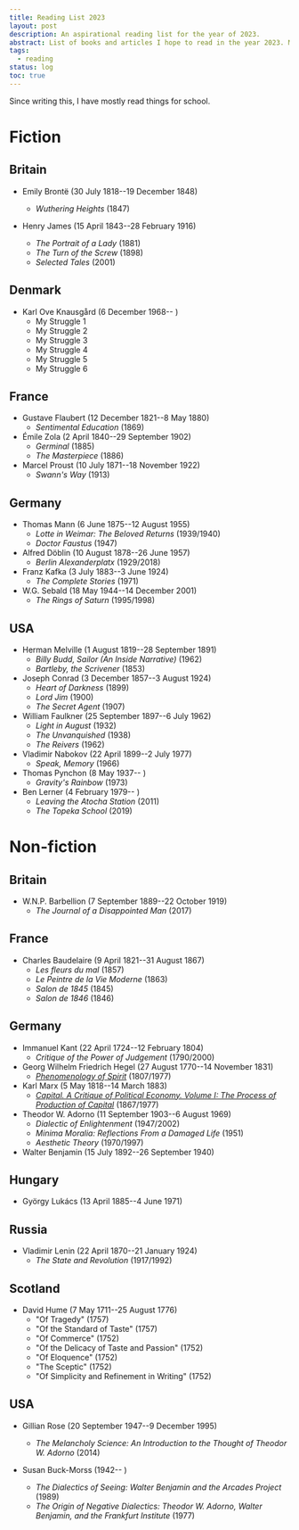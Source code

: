 ```yaml
---
title: Reading List 2023
layout: post
description: An aspirational reading list for the year of 2023.
abstract: List of books and articles I hope to read in the year 2023. More than anything, the aim of this project is to get more experience with independent and self-guided research, rather than following along with curricula. Separated into fiction and non-fiction; divided by country (couldn't think of a better way); ordered by author birthdate (included to begin correlating my influences' astrological signs). First date is conventional publication date; second date, if included, is the date of a translation or edition I already own, or plan to acquire.
tags:
  - reading
status: log
toc: true
---
```


Since writing this, I have mostly read things for school.

# Fiction

## Britain

* Emily Brontë (30 July 1818--19 December 1848)
	* *Wuthering Heights* (1847)

* Henry James (15 April 1843--28 February 1916)
	* *The Portrait of a Lady* (1881)
	* *The Turn of the Screw* (1898)
	* *Selected Tales* (2001)

## Denmark

* Karl Ove Knausgård (6 December 1968-- )
	* My Struggle 1
	* My Struggle 2
	* My Struggle 3
	* My Struggle 4
	* My Struggle 5
	* My Struggle 6

## France

* Gustave Flaubert (12 December 1821--8 May 1880)
	* *Sentimental Education* (1869)
* Émile Zola (2 April 1840--29 September 1902)
	* *Germinal* (1885)
	* *The Masterpiece* (1886)
* Marcel Proust (10 July 1871--18 November 1922)
	* *Swann's Way* (1913)

## Germany

* Thomas Mann (6 June 1875--12 August 1955)
	* *Lotte in Weimar: The Beloved Returns* (1939/1940)
	* *Doctor Faustus* (1947)
* Alfred Döblin (10 August 1878--26 June 1957)
	* *Berlin Alexanderplatx* (1929/2018)
* Franz Kafka (3 July 1883--3 June 1924)
	* *The Complete Stories* (1971)
* W.G. Sebald (18 May 1944--14 December 2001)
	* *The Rings of Saturn* (1995/1998)

## USA

* Herman Melville (1 August 1819--28 September 1891)
	* *Billy Budd, Sailor (An Inside Narrative)* (1962)
	* *Bartleby, the Scrivener* (1853)
* Joseph Conrad (3 December 1857--3 August 1924)
	* *Heart of Darkness* (1899)
	* *Lord Jim* (1900)
	* *The Secret Agent* (1907)
* William Faulkner (25 September 1897--6 July 1962)
	* *Light in August* (1932)
	* *The Unvanquished* (1938)
	* *The Reivers* (1962)
* Vladimir Nabokov (22 April 1899--2 July 1977)
	* *Speak, Memory* (1966)
* Thomas Pynchon (8 May 1937-- )
	* *Gravity's Rainbow* (1973)
* Ben Lerner (4 February 1979-- )
	* *Leaving the Atocha Station* (2011)
	* *The Topeka School* (2019)

# Non-fiction

## Britain

* W.N.P. Barbellion (7 September 1889--22 October 1919)
	* *The Journal of a Disappointed Man* (2017)

## France

* Charles Baudelaire (9 April 1821--31 August 1867)
	* *Les fleurs du mal* (1857)
	* *Le Peintre de la Vie Moderne* (1863)
	* *Salon de 1845* (1845)
	* *Salon de 1846* (1846)

## Germany

* Immanuel Kant (22 April 1724--12 February 1804)
	* *Critique of the Power of Judgement* (1790/2000)
* Georg Wilhelm Friedrich Hegel (27 August 1770--14 November 1831)
	* [*Phenomenology of Spirit*](/hegel) (1807/1977)
* Karl Marx (5 May 1818--14 March 1883)
	* [*Capital. A Critique of Political Economy. Volume I: The Process of Production of Capital*](/marx) (1867/1977)
* Theodor W. Adorno (11 September 1903--6 August 1969)
	* *Dialectic of Enlightenment* (1947/2002)
	* *Minima Moralia: Reflections From a Damaged Life* (1951)
	* *Aesthetic Theory* (1970/1997)
* Walter Benjamin (15 July 1892--26 September 1940)

## Hungary

* György Lukács (13 April 1885--4 June 1971)

## Russia

* Vladimir Lenin (22 April 1870--21 January 1924)
	* *The State and Revolution* (1917/1992)

## Scotland

* David Hume (7 May 1711--25 August 1776)
	* "Of Tragedy" (1757)
	* "Of the Standard of Taste" (1757)
	* "Of Commerce" (1752)
	* "Of the Delicacy of Taste and Passion" (1752)
	* "Of Eloquence" (1752)
	* "The Sceptic" (1752)
	* "Of Simplicity and Refinement in Writing" (1752)

## USA

* Gillian Rose (20 September 1947--9 December 1995)
	* *The Melancholy Science: An Introduction to the Thought of Theodor W. Adorno* (2014)

* Susan Buck-Morss (1942-- )
	* *The Dialectics of Seeing: Walter Benjamin and the Arcades Project* (1989)
	* *The Origin of Negative Dialectics: Theodor W. Adorno, Walter Benjamin, and the Frankfurt Institute* (1977)

